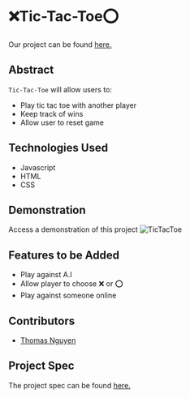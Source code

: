 # ❌Tic-Tac-Toe⭕️

Our project can be found [here.](https://tommi267.github.io/tictactoe/)

## Abstract

`Tic-Tac-Toe` will allow users to:
- Play tic tac toe with another player
- Keep track of wins
- Allow user to reset game

## Technologies Used

- Javascript
- HTML
- CSS

## Demonstration

Access a demonstration of this project ![TicTacToe](https://user-images.githubusercontent.com/54600612/135186881-6ed48933-1ca1-4cc0-9ceb-5c785a951a39.gif)

## Features to be Added

- Play against A.I
- Allow player to choose ❌ or ⭕️
- Play against someone online

## Contributors

- [Thomas Nguyen](https://github.com/tommi267)

## Project Spec

The project spec can be found [here.](https://frontend.turing.edu/projects/module-1/tic-tac-toe-solo.html)
